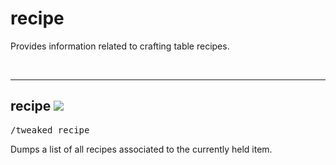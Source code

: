 # recipe

Provides information related to crafting table recipes.

<br>

---
## recipe ![](/img/version_1.12.png)

<pre>/tweaked recipe</pre>

Dumps a list of all recipes associated to the currently held item.